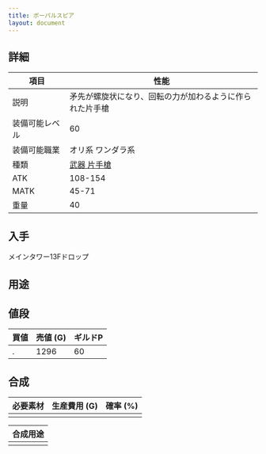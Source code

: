 ```yaml
---
title: ボーパルスピア
layout: document
---
```

## 詳細

|項目|性能|
|---|---|
|説明|矛先が螺旋状になり、回転の力が加わるように作られた片手槍|
|装備可能レベル|60|
|装備可能職業|オリ系 ワンダラ系|
|種類|[武器 片手槍](武器(片手槍))|
|ATK|108-154|
|MATK|45-71|
|重量|40|

## 入手

メインタワー13Fドロップ

## 用途


## 値段

|買値|売値 (G)|ギルドP|
|---|---|---|
|.|1296|60|
	

## 合成


|必要素材|生産費用 (G)|確率 (%)|
|---|---|---|
||||


|合成用途|
|---|
||
